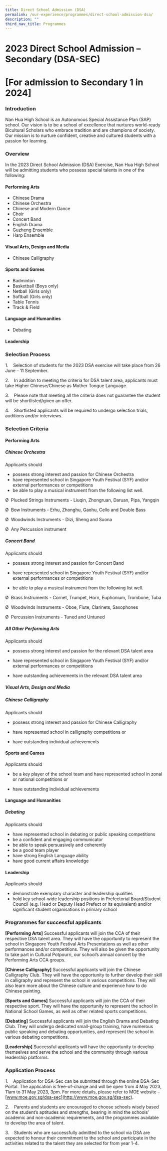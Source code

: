 ```yaml
---
title: Direct School Admission (DSA)
permalink: /our-experience/programmes/direct-school-admission-dsa/
description: ""
third_nav_title: Programmes
---
```

# **2023 Direct School Admission – Secondary (DSA-SEC)**
 
# **[For admission to Secondary 1 in 2024]**
   
### **Introduction**

Nan Hua High School is an Autonomous Special Assistance Plan (SAP) school. Our vision is to be a school of excellence that nurtures world-ready Bicultural Scholars who embrace tradition and are champions of society. Our mission is to nurture confident, creative and cultured students with a passion for learning.  

### **Overview**

In the 2023 Direct School Admission (DSA) Exercise, Nan Hua High School will be admitting students who possess special talents in one of the following:

#### **Performing Arts**
* Chinese Drama  
* Chinese Orchestra
* Chinese and Modern Dance
* Choir
* Concert Band
* English Drama
* Guzheng Ensemble
* Harp Ensemble

#### **Visual Arts, Design and Media**
* Chinese Calligraphy

#### **Sports and Games**
* Badminton
* Basketball (Boys only)
* Netball (Girls only)
* Softball (Girls only)
* Table Tennis
* Track & Field

#### **Language and Humanities**

* Debating

#### **Leadership**

### **Selection Process**

1.    Selection of students for the 2023 DSA exercise will take place from 26 June – 11 September.

2.    In addition to meeting the criteria for DSA talent area, applicants must take Higher Chinese/Chinese as Mother Tongue Language.

3.    Please note that meeting all the criteria does not guarantee the student will be shortlisted/given an offer.

4.    Shortlisted applicants will be required to undergo selection trials, auditions and/or interviews.

### **Selection Criteria**
#### **Performing Arts**  
##### **Chinese Orchestra**

Applicants should
* possess strong interest and passion for Chinese Orchestra
* have represented school in Singapore Youth Festival (SYF) and/or external performances or competitions
* be able to play a musical instrument from the following list well.

Ø  Plucked Strings Instruments - Liuqin, Zhongruan, Daruan, Pipa, Yangqin

Ø  Bow Instruments - Erhu, Zhonghu, Gaohu, Cello and Double Bass

Ø  Woodwinds Instruments - Dizi, Sheng and Suona

Ø  Any Percussion instrument

##### **Concert Band**

Applicants should

* possess strong interest and passion for Concert Band

* have represented school in Singapore Youth Festival (SYF) and/or external performances or competitions

* be able to play a musical instrument from the following list well.

Ø  Brass Instruments - Cornet, Trumpet, Horn, Euphonium, Trombone, Tuba

Ø  Woodwinds Instruments - Oboe, Flute, Clarinets, Saxophones

Ø  Percussion Instruments - Tuned and Untuned

##### **All Other Performing Arts**

Applicants should

* possess strong interest and passion for the relevant DSA talent area

* have represented school in Singapore Youth Festival (SYF) and/or external performances or competitions

* have outstanding achievements in the relevant DSA talent area

##### **Visual Arts, Design and Media**

##### **Chinese Calligraphy**

Applicants should

* possess strong interest and passion for Chinese Calligraphy

* have represented school in calligraphy competitions or

* have outstanding individual achievements

#### **Sports and Games**

Applicants should

* be a key player of the school team and have represented school in zonal or national competitions or

* have outstanding individual achievements

#### **Language and Humanities**

##### **Debating**

Applicants should
* have represented school in debating or public speaking competitions
* be a confident and engaging communicator
* be able to speak persuasively and coherently
* be a good team player
* have strong English Language ability
* have good current affairs knowledge

#### **Leadership**

Applicants should

* demonstrate exemplary character and leadership qualities
* hold key school-wide leadership positions in Prefectorial Board/Student Council (e.g. Head or Deputy Head Prefect or its equivalent) and/or significant student organisations in primary school

### **Programmes for successful applicants**

**[Performing Arts]** Successful applicants will join the CCA of their respective DSA talent area. They will have the opportunity to represent the school in Singapore Youth Festival Arts Presentations as well as other performances and/or competitions. They will also be given the opportunity to take part in Cultural Potpourri, our school’s annual concert by the Performing Arts CCA groups.  

**\[Chinese Calligraphy\]** Successful applicants will join the Chinese Calligraphy Club. They will have the opportunity to further develop their skill in calligraphy and represent the school in various competitions. They will also learn more about the Chinese culture and experience how to do Chinese painting.

**\[Sports and Games\]** Successful applicants will join the CCA of their respective sport. They will have the opportunity to represent the school in National School Games, as well as other related sports competitions.

**\[Debating\]** Successful applicants will join the English Drama and Debating Club. They will undergo dedicated small-group training, have numerous public speaking and debating opportunities, and represent the school in various debating competitions.

**\[Leadership\]** Successful applicants will have the opportunity to develop themselves and serve the school and the community through various leadership platforms.

### **Application Process**

1.    Application for DSA-Sec can be submitted through the online DSA-Sec Portal. The application is free-of-charge and will be open from 4 May 2023, 11am to 31 May 2023, 3pm. For more details, please refer to MOE website – [www.moe.gov.sg/dsa-sec](http://www.moe.gov.sg/dsa-sec).

2.    Parents and students are encouraged to choose schools wisely based on the student’s aptitudes and strengths, bearing in mind the schools’ academic and non-academic requirements, and the programmes available to develop the area of talent.        

3.    Students who are successfully admitted to the school via DSA are expected to honour their commitment to the school and participate in the activities related to the talent they are selected for from year 1-4.